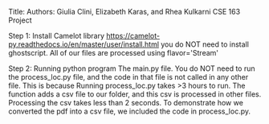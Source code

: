 Title:
Authors: Giulia Clini, Elizabeth Karas, and Rhea Kulkarni
CSE 163 Project

Step 1: Install Camelot library
    https://camelot-py.readthedocs.io/en/master/user/install.html
    you do NOT need to install ghostscript. All of our files are processed using flavor='Stream'

Step 2: Running python program
    The main.py file.
    You do NOT need to run the process_loc.py file, and the code in that file is not called in any
    other file. This is because Running process_loc.py takes >3 hours to run. The function adds a csv file
    to our folder, and this csv is processed in other files. Processing the csv takes less than 2 seconds.
    To demonstrate how we converted the pdf into a csv file, we included the code in process_loc.py.
